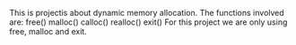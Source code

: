 This is projectis about dynamic memory allocation.
The functions involved are:
free()
malloc()
calloc()
realloc()
exit()
For this project we are only using free, malloc and exit.

